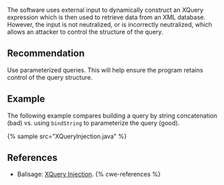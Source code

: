 The software uses external input to dynamically construct an XQuery expression which is then used to retrieve data from an XML database. However, the input is not neutralized, or is incorrectly neutralized, which allows an attacker to control the structure of the query.


## Recommendation
Use parameterized queries. This will help ensure the program retains control of the query structure.


## Example
The following example compares building a query by string concatenation (bad) vs. using `bindString` to parameterize the query (good).

{% sample src="XQueryInjection.java" %}

## References
* Balisage: [XQuery Injection](https://www.balisage.net/Proceedings/vol7/html/Vlist02/BalisageVol7-Vlist02.html).
{% cwe-references %}
